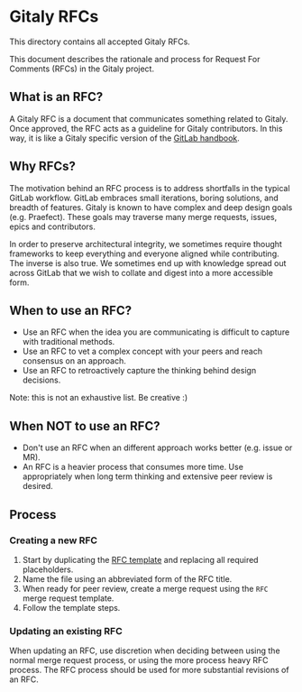# Gitaly RFCs

This directory contains all accepted Gitaly RFCs.

This document describes the rationale and process for Request For Comments (RFCs) in the Gitaly project.

## What is an RFC?

A Gitaly RFC is a document that communicates something related to Gitaly. Once approved, the RFC acts as a guideline for Gitaly contributors. In this way, it is like a Gitaly specific version of the [GitLab handbook](https://about.gitlab.com/handbook/).

## Why RFCs?

The motivation behind an RFC process is to address shortfalls in the typical GitLab workflow. GitLab embraces small iterations, boring solutions, and breadth of features. Gitaly is known to have complex and deep design goals (e.g. Praefect). These goals may traverse many merge requests, issues, epics and contributors.

In order to preserve architectural integrity, we sometimes require thought frameworks to keep everything and everyone aligned while contributing. The inverse is also true. We sometimes end up with knowledge spread out across GitLab that we wish to collate and digest into a more accessible form.

## When to use an RFC?

- Use an RFC when the idea you are communicating is difficult to capture with traditional methods.
- Use an RFC to vet a complex concept with your peers and reach consensus on an approach.
- Use an RFC to retroactively capture the thinking behind design decisions.

Note: this is not an exhaustive list. Be creative :)

## When NOT to use an RFC?

- Don't use an RFC when an different approach works better (e.g. issue or MR).
- An RFC is a heavier process that consumes more time. Use appropriately when long term thinking and extensive peer review is desired.

## Process

### Creating a new RFC

1. Start by duplicating the [RFC template](template.md) and replacing all required placeholders.
1. Name the file using an abbreviated form of the RFC title.
1. When ready for peer review, create a merge request using the `RFC` merge request template.
1. Follow the template steps.

### Updating an existing RFC

When updating an RFC, use discretion when deciding between using the normal merge request process, or using the more process heavy RFC process. The RFC process should be used for more substantial revisions of an RFC.

